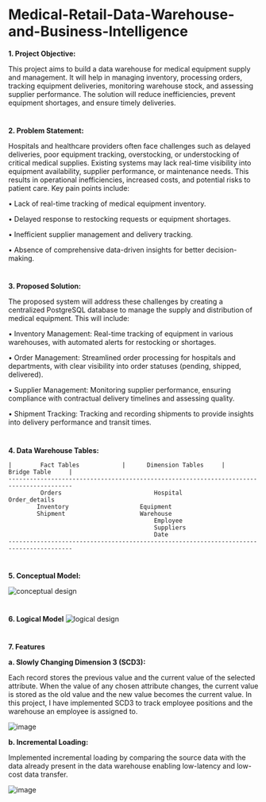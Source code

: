 # Medical-Retail-Data-Warehouse-and-Business-Intelligence

**1. Project Objective:**

This project aims to build a data warehouse for medical equipment supply and management. It will help
in managing inventory, processing orders, tracking equipment deliveries, monitoring warehouse stock, and assessing supplier
performance. The solution will reduce inefficiencies, prevent equipment shortages, and ensure timely deliveries.

#  

**2. Problem Statement:**

Hospitals and healthcare providers often face challenges such as delayed deliveries, poor equipment tracking,
overstocking, or understocking of critical medical supplies. Existing systems may lack real-time visibility into
equipment availability, supplier performance, or maintenance needs. This results in operational inefficiencies,
increased costs, and potential risks to patient care.
Key pain points include:

• Lack of real-time tracking of medical equipment inventory.

• Delayed response to restocking requests or equipment shortages.

• Inefficient supplier management and delivery tracking.

• Absence of comprehensive data-driven insights for better decision-making.

#  

**3. Proposed Solution:**

The proposed system will address these challenges by creating a centralized PostgreSQL database to manage the
supply and distribution of medical equipment. This will include:

• Inventory Management: Real-time tracking of equipment in various warehouses, with automated alerts for
restocking or shortages.

• Order Management: Streamlined order processing for hospitals and departments, with clear visibility into
order statuses (pending, shipped, delivered).

• Supplier Management: Monitoring supplier performance, ensuring compliance with contractual delivery
timelines and assessing quality.

• Shipment Tracking: Tracking and recording shipments to provide insights into delivery performance and
transit times.

#  
 
**4. Data Warehouse Tables:**



    |        Fact Tables            |      Dimension Tables   	|     Bridge Table     |
    ----------------------------------------------------------------------------------------
             Orders	                         Hospital	              Order_details     
            Inventory	                 Equipment         	                     
            Shipment	                 Warehouse	                              
	                                         Employee	                              
	                                         Suppliers	                              
	                                         Date	                                  
    ----------------------------------------------------------------------------------------

#  

**5. Conceptual Model:**

![conceptual design](https://github.com/user-attachments/assets/3cca0a2b-6733-4483-be5a-e0ecad83e62a)


#  

**6. Logical Model**
![logical design](https://github.com/user-attachments/assets/596ac1c2-c2df-403b-87ef-dbe8e11641d8)

#  

**7. Features**

**a. Slowly Changing Dimension 3 (SCD3):** 

Each record stores the previous value and the current value of the selected attribute. When the value of any chosen attribute changes, the current value is stored as the old value and the new value becomes the current value. In this project, I have implemented SCD3 to track employee positions and the warehouse an employee is assigned to.



![image](https://github.com/user-attachments/assets/8898c743-a9ba-47b2-877b-0d42d87bb2e0)




**b. Incremental Loading:**

Implemented incremental loading by comparing the source data with the data already present in the data warehouse enabling low-latency and low-cost data transfer.


![image](https://github.com/user-attachments/assets/aeb8b363-08fa-4860-988d-b5e82a89d90d)

